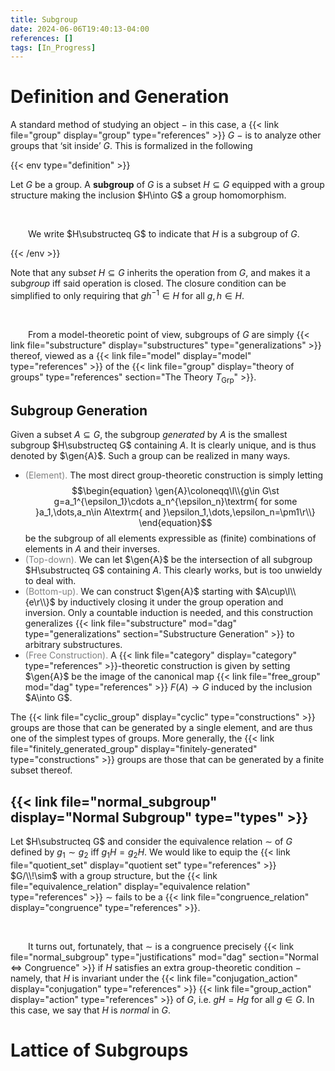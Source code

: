 ```yaml
---
title: Subgroup
date: 2024-06-06T19:40:13-04:00
references: []
tags: [In_Progress]
---
```


# Definition and Generation

A standard method of studying an object $-$ in this case, a {{< link file="group" display="group" type="references" >}} $G$ $-$ is to analyze other groups that ‘sit inside’ $G$. This is formalized in the following

{{< env type="definition" >}}

Let $G$ be a group. A **subgroup** of $G$ is a subset $H\subseteq G$ equipped with a group structure making the inclusion $H\into G$ a group homomorphism.

<br>

&emsp;&emsp;We write $H\substructeq G$ to indicate that $H$ is a subgroup of $G$.

{{< /env >}}

Note that any sub*set* $H\subseteq G$ inherits the operation from $G$, and makes it a sub*group* iff said operation is closed. The closure condition can be simplified to only requiring that $gh^{-1}\in H$ for all $g,h\in H$.

<br>

&emsp;&emsp;From a model-theoretic point of view, subgroups of $G$ are simply {{< link file="substructure" display="substructures" type="generalizations" >}} thereof, viewed as a {{< link file="model" display="model" type="references" >}} of the {{< link file="group" display="theory of groups" type="references" section="The Theory $T_\textrm{Grp}$" >}}.

<div class="space"></div>

## Subgroup Generation

Given a subset $A\subseteq G$, the subgroup *generated* by $A$ is the smallest subgroup $H\substructeq G$ containing $A$. It is clearly unique, and is thus denoted by $\gen{A}$. Such a group can be realized in many ways.
* <span style="color:gray">(Element).</span> The most direct group-theoretic construction is simply letting
$$\begin{equation}
    \gen{A}\coloneqq\l\\{g\in G\st g=a_1^{\epsilon_1}\cdots a_n^{\epsilon_n}\textrm{ for some }a_1,\dots,a_n\in A\textrm{ and }\epsilon_1,\dots,\epsilon_n=\pm1\r\\}
\end{equation}$$
be the subgroup of all elements expressible as (finite) combinations of elements in $A$ and their inverses.
* <span style="color:gray">(Top-down).</span> We can let $\gen{A}$ be the intersection of all subgroup $H\substructeq G$ containing $A$. This clearly works, but is too unwieldy to deal with.
* <span style="color:gray">(Bottom-up).</span> We can construct $\gen{A}$ starting with $A\cup\l\\{e\r\\}$ by inductively closing it under the group operation and inversion. Only a countable induction is needed, and this construction generalizes {{< link file="substructure" mod="dag" type="generalizations" section="Substructure Generation" >}} to arbitrary substructures.
* <span style="color:gray">(Free Construction).</span> A {{< link file="category" display="category" type="references" >}}-theoretic construction is given by setting $\gen{A}$ be the image of the canonical map {{< link file="free_group" mod="dag" type="references" >}} $F(A)\to G$ induced by the inclusion $A\into G$.

The {{< link file="cyclic_group" display="cyclic" type="constructions" >}} groups are those that can be generated by a single element, and are thus one of the simplest types of groups. More generally, the {{< link file="finitely_generated_group" display="finitely-generated" type="constructions" >}} groups are those that can be generated by a finite subset thereof.

<div class="space"></div>

## {{< link file="normal_subgroup" display="Normal Subgroup" type="types" >}}

Let $H\substructeq G$ and consider the equivalence relation $\sim$ of $G$ defined by $g_1\sim g_2$ iff $g_1H=g_2H$. We would like to equip the {{< link file="quotient_set" display="quotient set" type="references" >}} $G/\\!\sim$ with a group structure, but the {{< link file="equivalence_relation" display="equivalence relation" type="references" >}} $\sim$ fails to be a {{< link file="congruence_relation" display="congruence" type="references" >}}.

<br>

&emsp;&emsp;It turns out, fortunately, that $\sim$ is a congruence precisely {{< link file="normal_subgroup" type="justifications" mod="dag" section="Normal $\Leftrightarrow$ Congruence" >}} if $H$ satisfies an extra group-theoretic condition $-$ namely, that $H$ is invariant under the {{< link file="conjugation_action" display="conjugation" type="references" >}} {{< link file="group_action" display="action" type="references" >}} of $G$, i.e. $gH=Hg$ for all $g\in G$. In this case, we say that $H$ is *normal* in $G$.

# Lattice of Subgroups
